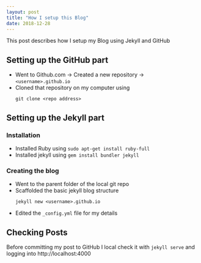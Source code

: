 ```yaml
---
layout: post
title: "How I setup this Blog"
date: 2018-12-28
---
```


This post describes how I setup my Blog using Jekyll and GitHub

## Setting up the GitHub part
- Went to Github.com &rarr; Created a new repository &rarr; `<username>.github.io`
- Cloned that repository on my computer using 
    ```
    git clone <repo address>
    ```

## Setting up the Jekyll part
### Installation
- Installed Ruby using ```sudo apt-get install ruby-full```
- Installed jekyll using ```gem install bundler jekyll```

### Creating the blog
- Went to the parent folder of the local git repo
- Scaffolded the basic jekyll blog structure
    ```
    jekyll new <username>.github.io
    ```
- Edited the `_config.yml` file for my details

## Checking Posts
Before committing my post to GitHub I local check it with `jekyll serve` and logging into http://localhost:4000
